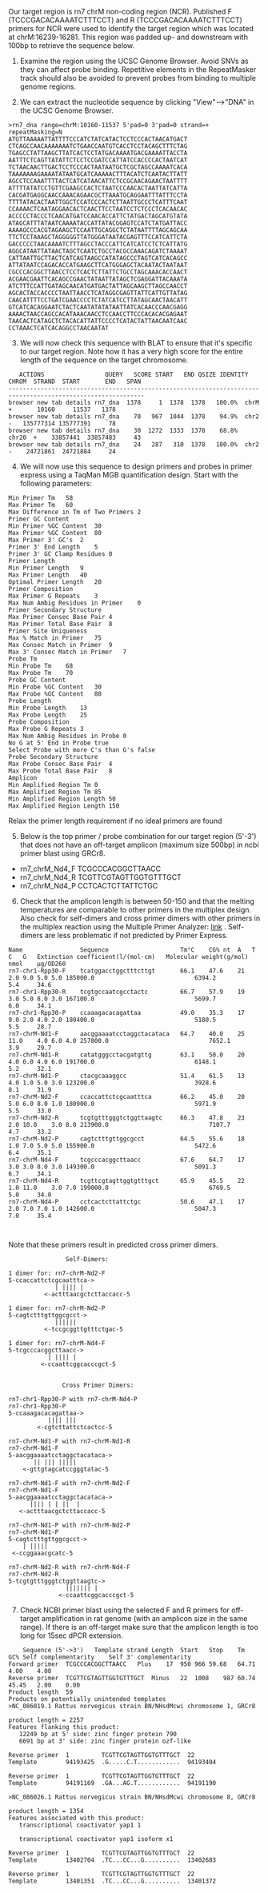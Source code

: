 Our target region is rn7 chrM non-coding region (NCR). Published F (TCCCGACACAAAATCTTTCCT) and R (TCCCGACACAAAATCTTTCCT) primers for NCR were used to identify the target region which was located at chrM:16239-16281. This region was padded up- and downstream with 100bp to retrieve the sequence below.

1. Examine the region using the UCSC Genome Browser. Avoid SNVs as they can affect probe binding. Repetitive elements in the RepeatMasker track should also be avoided to prevent probes from binding to multiple genome regions. 
   
2. We can extract the nucleotide sequence by clicking "View"-->"DNA" in the UCSC Genome Browser. 

```
>rn7_dna range=chrM:10160-11537 5'pad=0 3'pad=0 strand=+ repeatMasking=N
ATGTTAAAAATTATTTTCCCATCTATCATACTCCTCCCACTAACATGACT
CTCAGCCAACAAAAAAATCTGAACCAATGTCACCTCCTACAGCTTTCTAG
TGAGCCTATTAAGCTTATCACTCCTATGACAAAATGACGAAAATTACCTA
AATTTCTCAGTTATATTCTCCTCCGATCCATTATCCACCCCACTAATCAT
TCTAACAACTTGACTCCTCCCACTAATAATGCTCGCTAGCCAAAATCACA
TAAAAAAAGAAAATATAATGCATCAAAAACTTTACATCTCAATACTTATT
AGCCTCCAAATTTTACTCATCATAACATTCTCCGCAACAGAACTAATTTT
ATTTTATATCCTGTTCGAAGCCACTCTAATCCCAACACTAATTATCATTA
CACGATGAGGCAACCAAACAGAACGCTTAAATGCAGGAATTTATTTCCTA
TTTTATACACTAATTGGCTCCATCCCACTCTTAATTGCCCTCATTTCAAT
CCAAAACTCAATAGGAACACTCAACTTCCTAATCCTCTCCCTCACAACAC
ACCCCCTACCCTCAACATGATCCAACACCATTCTATGACTAGCATGTATA
ATAGCATTTATAATCAAAATACCATTATACGGAGTCCATCTATGATTACC
AAAAGCCCACGTAGAAGCTCCAATTGCAGGCTCTATAATTTTAGCAGCAA
TTCTCCTAAAGCTAGGGGGTTATGGGATAATACGAGTTTCCATCATTCTA
GACCCCCTAACAAAATCTTTAGCCTACCCATTCATCATCCTCTCATTATG
AGGCATAATTATAACTAGCTCAATCTGCCTACGCCAAACAGATCTAAAAT
CATTAATTGCTTACTCATCAGTAAGCCATATAGCCCTAGTCATCACAGCC
ATTATAATCCAGACACCATGAAGCTTCATGGGAGCTACAATACTAATAAT
CGCCCACGGCTTAACCTCCTCACTCTTATTCTGCCTAGCAAACACCAACT
ACGAACGAATTCACAGCCGAACTATAATTATAGCTCGAGGATTACAAATA
ATCTTTCCATTGATAGCAACATGATGACTATTAGCAAGCTTAGCCAACCT
AGCACTACCACCCCTAATTAACCTCATAGGCGAGTTATTCATTGTTATAG
CAACATTTTCCTGATCGAACCCCTCTATCATCCTTATAGCAACTAACATT
GTCATCACAGGAATCTACTCAATATATATAATTATCACAACCCAACGAGG
AAAACTAACCAGCCACATAAACAACCTCCAACCTTCCCACACACGAGAAT
TAACACTCATAGCTCTACACATTATTCCCCTCATACTATTAACAATCAAC
CCTAAACTCATCACAGGCCTAACAATAT
```

3. We will now check this sequence with BLAT to ensure that it's specific to our target region. Note how it has a very high score for the entire length of the sequence on the target chromosome. 

```
   ACTIONS                 QUERY   SCORE START   END QSIZE IDENTITY  CHROM  STRAND  START       END   SPAN
------------------------------------------------------------------------------------------------------------
browser new tab details rn7_dna  1378     1  1378  1378   100.0%  chrM   +       10160     11537   1378
browser new tab details rn7_dna    70   967  1044  1378    94.9%  chr2   -   135777314 135777391     78
browser new tab details rn7_dna    30  1272  1333  1378    68.8%  chr20  +    33857441  33857483     43
browser new tab details rn7_dna    24   287   310  1378   100.0%  chr2   -    24721861  24721884     24
```

4. We will now use this sequence to design primers and probes in primer express using a TaqMan MGB quantification design. Start with the following parameters:

```
Min Primer Tm	58
Max Primer Tm	60
Max Difference in Tm of Two Primers	2
Primer GC Content	
Min Primer %GC Content	30
Max Primer %GC Content	80
Max Primer 3' GC's	2
Primer 3' End Length	5
Primer 3' GC Clamp Residues	0
Primer Length	
Min Primer Length	9
Max Primer Length	40
Optimal Primer Length	20
Primer Composition	
Max Primer G Repeats	3
Max Num Ambig Residues in Primer	0
Primer Secondary Structure	
Max Primer Consec Base Pair	4
Max Primer Total Base Pair	8
Primer Site Uniqueness	
Max % Match in Primer	75
Max Consec Match in Primer	9
Max 3' Consec Match in Primer	7
Probe Tm	
Min Probe Tm	68
Max Probe Tm	70
Probe GC Content	
Min Probe %GC Content	30
Max Probe %GC Content	80
Probe Length	
Min Probe Length	13
Max Probe Length	25
Probe Composition	
Max Probe G Repeats	3
Max Num Ambig Residues in Probe	0
No G at 5' End in Probe	true
Select Probe with more C's than G's	false
Probe Secondary Structure	
Max Probe Consec Base Pair	4
Max Probe Total Base Pair	8
Amplicon	
Min Amplified Region Tm	0
Max Amplified Region Tm	85
Min Amplified Region Length	50
Max Amplified Region Length	150
```

Relax the primer length requirement if no ideal primers are found
   
5. Below is the top primer / probe combination for our target region (5'-3') that does not have an off-target amplicon (maximum size 500bp) in ncbi primer blast using GRCr8. 
   
- rn7_chrM_Nd4_F  TCGCCCACGGCTTAACC
- rn7_chrM_Nd4_R  TCGTTCGTAGTTGGTGTTTGCT
- rn7_chrM_Nd4_P  CCTCACTCTTATTCTGC

6. Check that the amplicon length is between 50-150 and that the melting temperatures are comparable to other primers in the multiplex design. Also check for self-dimers and cross primer dimers with other primers in the multiplex reaction using the Multiple Primer Analyzer: [link](https://www.thermofisher.com/us/en/home/brands/thermo-scientific/molecular-biology/molecular-biology-learning-center/molecular-biology-resource-library/thermo-scientific-web-tools/multiple-primer-analyzer.html) . Self-dimers are less problematic if not predicted by Primer Express. 
   
```
Name            	Sequence                 	Tm°C	CG%	nt	A	T	C	G	Extinction coefficient(l/(mol·cm)	Molecular weight(g/mol)	nmol	µg/OD260
rn7-chr1-Rpp30-F	tcatggacctggctttcttgt    	66.1	47.6	21	2.0	9.0	5.0	5.0	185000.0                         	6394.2                 	5.4 	34.6
rn7-chr1-Rpp30-R	tcgtgccaatcgcctactc      	66.7	57.9	19	3.0	5.0	8.0	3.0	167100.0                         	5699.7                 	6.0 	34.1
rn7-chr1-Rpp30-P	ccaaagacacagattaa        	49.0	35.3	17	9.0	2.0	4.0	2.0	180400.0                         	5180.5                 	5.5 	28.7
rn7-chrM-Nd1-F  	aacggaaaatcctaggctacataca	64.7	40.0	25	11.0	4.0	6.0	4.0	257800.0                         	7652.1                 	3.9 	29.7
rn7-chrM-Nd1-R  	catatgggcctacgatgttg     	63.1	50.0	20	4.0	6.0	4.0	6.0	191700.0                         	6148.1                 	5.2 	32.1
rn7-chrM-Nd1-P  	ctacgcaaaggcc            	51.4	61.5	13	4.0	1.0	5.0	3.0	123200.0                         	3928.6                 	8.1 	31.9
rn7-chrM-Nd2-F  	ccaccattctcgcaatttca     	66.2	45.0	20	5.0	6.0	8.0	1.0	180900.0                         	5971.9                 	5.5 	33.0
rn7-chrM-Nd2-R  	tcgtgtttgggtctggttaagtc  	66.3	47.8	23	2.0	10.0	3.0	8.0	213900.0                         	7107.7                 	4.7 	33.2
rn7-chrM-Nd2-P  	cagtctttgttggcgcct       	64.5	55.6	18	1.0	7.0	5.0	5.0	155900.0                         	5472.6                 	6.4 	35.1
rn7-chrM-Nd4-F  	tcgcccacggcttaacc        	67.6	64.7	17	3.0	3.0	8.0	3.0	149300.0                         	5091.3                 	6.7 	34.1
rn7-chrM-Nd4-R  	tcgttcgtagttggtgtttgct   	65.9	45.5	22	1.0	11.0	3.0	7.0	199000.0                         	6769.5                 	5.0 	34.0
rn7-chrM-Nd4-P  	cctcactcttattctgc        	50.6	47.1	17	2.0	7.0	7.0	1.0	142600.0                         	5047.3                 	7.0 	35.4



```

Note that these primers result in predicted cross primer dimers. 
```
                Self-Dimers:

1 dimer for: rn7-chrM-Nd2-F
5-ccaccattctcgcaatttca->
             | |||| | 
          <-actttaacgctcttaccacc-5

1 dimer for: rn7-chrM-Nd2-P
5-cagtctttgttggcgcct->
             |||||| 
          <-tccgcggttgtttctgac-5

1 dimer for: rn7-chrM-Nd4-F
5-tcgcccacggcttaacc->
           | |||| |
         <-ccaattcggcacccgct-5


               Cross Primer Dimers:

rn7-chr1-Rpp30-P with rn7-chrM-Nd4-P
rn7-chr1-Rpp30-P
5-ccaaagacacagattaa->
           |||| |||
        <-cgtcttattctcactcc-5

rn7-chrM-Nd1-F with rn7-chrM-Nd1-R
rn7-chrM-Nd1-F
5-aacggaaaatcctaggctacataca->
       || ||| |||||       
    <-gttgtagcatccgggtatac-5

rn7-chrM-Nd1-F with rn7-chrM-Nd2-F
rn7-chrM-Nd1-F
5-aacggaaaatcctaggctacataca->
      |||| | | ||  |     
   <-actttaacgctcttaccacc-5

rn7-chrM-Nd1-P with rn7-chrM-Nd2-P
rn7-chrM-Nd1-P
5-cagtctttgttggcgcct->
    | |||||     
 <-ccggaaacgcatc-5

rn7-chrM-Nd2-R with rn7-chrM-Nd4-F
rn7-chrM-Nd2-R
5-tcgtgtttgggtctggttaagtc->
                ||||||| |
              <-ccaattcggcacccgct-5

```

7. Check NCBI primer blast using the selected F and R primers for off-target amplification in rat genome (with an amplicon size in the same range). If there is an off-target make sure that the amplicon length is too long for 15sec dPCR extension.

```
	Sequence (5'->3')	Template strand	Length	Start	Stop	Tm	GC%	Self complementarity	Self 3' complementarity
Forward primer	TCGCCCACGGCTTAACC	Plus	17	950	966	59.68	64.71	4.00	4.00
Reverse primer	TCGTTCGTAGTTGGTGTTTGCT	Minus	22	1008	987	60.74	45.45	2.00	0.00
Product length	59
Products on potentially unintended templates
>NC_086019.1 Rattus norvegicus strain BN/NHsdMcwi chromosome 1, GRCr8

product length = 2257
Features flanking this product:
   12249 bp at 5' side: zinc finger protein 790
   6691 bp at 3' side: zinc finger protein ozf-like

Reverse primer  1         TCGTTCGTAGTTGGTGTTTGCT  22
Template        94193425  .G.....C.T............  94193404

Reverse primer  1         TCGTTCGTAGTTGGTGTTTGCT  22
Template        94191169  .GA...AG.T............  94191190

>NC_086026.1 Rattus norvegicus strain BN/NHsdMcwi chromosome 8, GRCr8

product length = 1354
Features associated with this product:
   transcriptional coactivator yap1 1

   transcriptional coactivator yap1 isoform x1

Reverse primer  1         TCGTTCGTAGTTGGTGTTTGCT  22
Template        13402704  .TC...CC...G..........  13402683

Reverse primer  1         TCGTTCGTAGTTGGTGTTTGCT  22
Template        13401351  .TC...CC...G..........  13401372
```
   

